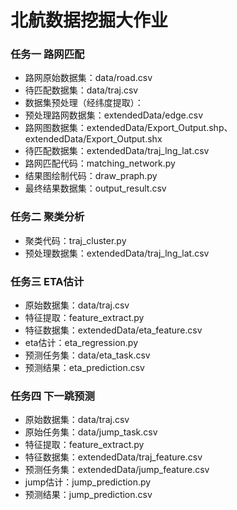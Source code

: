 # 北航数据挖掘大作业
### 任务一 路网匹配

* 路网原始数据集：data/road.csv
* 待匹配数据集：data/traj.csv
* 数据集预处理（经纬度提取）：
* 预处理路网数据集：extendedData/edge.csv
* 路网图数据集：extendedData/Export_Output.shp、extendedData/Export_Output.shx
* 待匹配数据集：extendedData/traj_lng_lat.csv
* 路网匹配代码：matching_network.py
* 结果图绘制代码：draw_praph.py
* 最终结果数据集：output_result.csv

### 任务二 聚类分析
* 聚类代码：traj_cluster.py
* 预处理数据集：extendedData/traj_lng_lat.csv

### 任务三 ETA估计
* 原始数据集：data/traj.csv
* 特征提取：feature_extract.py
* 特征数据集：extendedData/eta_feature.csv
* eta估计：eta_regression.py
* 预测任务集：data/eta_task.csv
* 预测结果：eta_prediction.csv

### 任务四 下一跳预测

* 原始数据集：data/traj.csv
* 原始任务集：data/jump_task.csv
* 特征提取：feature_extract.py
* 特征数据集：extendedData/traj_feature.csv
* 预测任务集：extendedData/jump_feature.csv
* jump估计：jump_prediction.py
* 预测结果：jump_prediction.csv